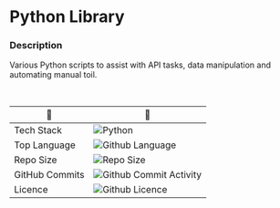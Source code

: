 # Python Library

### Description

Various Python scripts to assist with API tasks, data manipulation and automating manual toil.

<br />

|      🍊    |      🍏     |
| ----------- | ----------- |
| Tech Stack  | ![Python](https://img.shields.io/badge/python-3776AB.svg?style=for-the-badge&logo=python&logoColor=yellow) |
| Top Language | ![Github Language](https://img.shields.io/github/languages/top/lylio/python-library?style=for-the-badge) |
| Repo Size   | ![Repo Size](https://img.shields.io/github/repo-size/lylio/python-library?style=for-the-badge) |
| GitHub Commits | ![Github Commit Activity](https://img.shields.io/github/commit-activity/m/lylio/python-library?style=for-the-badge) |
| Licence | ![Github Licence](https://img.shields.io/github/license/lylio/python-library?style=for-the-badge) |




